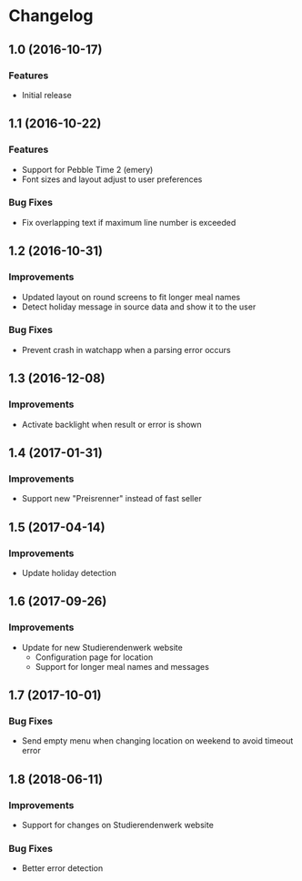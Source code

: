 # Changelog


## 1.0 (2016-10-17)

### Features

* Initial release


## 1.1 (2016-10-22)

### Features

* Support for Pebble Time 2 (emery)
* Font sizes and layout adjust to user preferences

### Bug Fixes

* Fix overlapping text if maximum line number is exceeded


## 1.2 (2016-10-31)

### Improvements

* Updated layout on round screens to fit longer meal names
* Detect holiday message in source data and show it to the user

### Bug Fixes

* Prevent crash in watchapp when a parsing error occurs


## 1.3 (2016-12-08)

### Improvements

* Activate backlight when result or error is shown


## 1.4 (2017-01-31)

### Improvements

* Support new "Preisrenner" instead of fast seller


## 1.5 (2017-04-14)

### Improvements

* Update holiday detection


## 1.6 (2017-09-26)

### Improvements

* Update for new Studierendenwerk website
  * Configuration page for location
  * Support for longer meal names and messages


## 1.7 (2017-10-01)

### Bug Fixes

* Send empty menu when changing location on weekend to avoid timeout error


## 1.8 (2018-06-11)

### Improvements

* Support for changes on Studierendenwerk website

### Bug Fixes

* Better error detection
